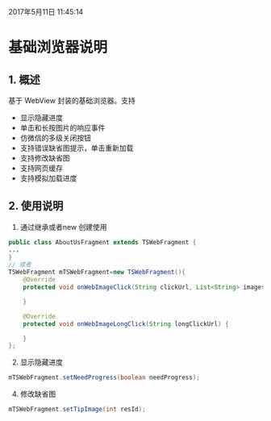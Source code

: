 2017年5月11日 11:45:14
# 基础浏览器说明

## 1. 概述

基于 WebView 封装的基础浏览器。支持
- 显示隐藏进度
- 单击和长按图片的响应事件
- 仿微信的多级关闭按钮
- 支持错误缺省图提示，单击重新加载
- 支持修改缺省图
- 支持网页缓存
- 支持模拟加载进度

## 2. 使用说明
1. 通过继承或者new 创建使用
```java
public class AboutUsFragment extends TSWebFragment {
...
}
// 或者
TSWebFragment mTSWebFragment=new TSWebFragment(){
    @Override
    protected void onWebImageClick(String clickUrl, List<String> images) {

    }

    @Override
    protected void onWebImageLongClick(String longClickUrl) {

    }
};

```
2. 显示隐藏进度
```java
mTSWebFragment.setNeedProgress(boolean needProgress);
```
4. 修改缺省图
```java
mTSWebFragment.setTipImage(int resId);
```